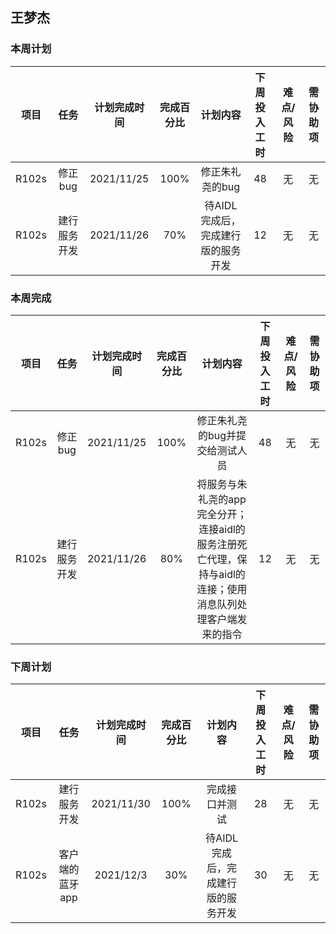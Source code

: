 ## 王梦杰

### 本周计划

| 项目  |     任务     | 计划完成时间 | 完成百分比 |              计划内容              | 下周投入工时 | 难点/风险 | 需协助项 |
| :---: | :----------: | :----------: | :--------: | :--------------------------------: | :----------: | :-------: | :------: |
| R102s |   修正bug    |  2021/11/25  |    100%    |          修正朱礼尧的bug           |      48      |    无     |    无    |
| R102s | 建行服务开发 |  2021/11/26  |    70%     | 待AIDL完成后，完成建行版的服务开发 |      12      |    无     |    无    |

### 本周完成

| 项目  |     任务     | 计划完成时间 | 完成百分比 |                           计划内容                           | 下周投入工时 | 难点/风险 | 需协助项 |
| :---: | :----------: | :----------: | :--------: | :----------------------------------------------------------: | :----------: | :-------: | :------: |
| R102s |   修正bug    |  2021/11/25  |    100%    |               修正朱礼尧的bug并提交给测试人员                |      48      |    无     |    无    |
| R102s | 建行服务开发 |  2021/11/26  |    80%     | 将服务与朱礼尧的app完全分开；连接aidl的服务注册死亡代理，保持与aidl的连接；使用消息队列处理客户端发来的指令 |      12      |    无     |    无    |

### 下周计划

| 项目  |      任务       | 计划完成时间 | 完成百分比 |              计划内容              | 下周投入工时 | 难点/风险 | 需协助项 |
| :---: | :-------------: | :----------: | :--------: | :--------------------------------: | :----------: | :-------: | :------: |
| R102s |  建行服务开发   |  2021/11/30  |    100%    |           完成接口并测试           |      28      |    无     |    无    |
| R102s | 客户端的蓝牙app |  2021/12/3   |    30%     | 待AIDL完成后，完成建行版的服务开发 |      30      |    无     |    无    |

